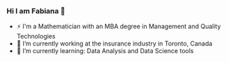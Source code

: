 ### Hi I am Fabiana 👋

- ⚡ I'm a Mathematician with an MBA degree in Management and Quality Technologies
- 🔭 I’m currently working at the insurance industry in Toronto, Canada
- 🌱 I’m currently learning: Data Analysis and Data Science tools


<!--- 
### Hi there 👋
<img src="https://github.com/fabianaba/fabianaba/blob/master/header.png" alt="banner that says Fabiana">

👯 I’m looking to collaborate on ...
- 🤔 I’m looking for help with ...
- 💬 Ask me about ...
- 📫 How to reach me: 
- 😄 Pronouns: ...
- ⚡ Fun fact: ...
-->
